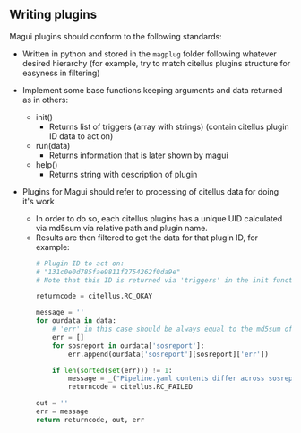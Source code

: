 ## Writing plugins

Magui plugins should conform to the following standards:

- Written in python and stored in the `magplug` folder following whatever desired hierarchy (for example, try to match citellus plugins structure for easyness in filtering)
- Implement some base functions keeping arguments and data returned as in others:
    - init()
        - Returns list of triggers (array with strings) (contain citellus plugin ID data to act on)
    - run(data)
        - Returns information that is later shown by magui
    - help()
        - Returns string with description of plugin

- Plugins for Magui should refer to processing of citellus data for doing it's work
    - In order to do so, each citellus plugins has a unique UID calculated via md5sum via relative path and plugin name.
    - Results are then filtered to get the data for that plugin ID, for example:
        ~~~py
        # Plugin ID to act on:
        # "131c0e0d785fae9811f2754262f0da9e"
        # Note that this ID is returned via 'triggers' in the init function, so only the data that this plugin can process is provided.

        returncode = citellus.RC_OKAY

        message = ''
        for ourdata in data:
            # 'err' in this case should be always equal to the md5sum of the file so that we can report the problem
            err = []
            for sosreport in ourdata['sosreport']:
                err.append(ourdata['sosreport'][sosreport]['err'])

            if len(sorted(set(err))) != 1:
                message = _("Pipeline.yaml contents differ across sosreports, please do check that the contents are the same and shared across the environment to ensure proper behavior.")
                returncode = citellus.RC_FAILED

        out = ''
        err = message
        return returncode, out, err
        ~~~